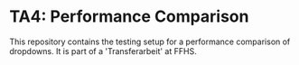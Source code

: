 # TA4: Performance Comparison

This repository contains the testing setup for a performance comparison of dropdowns. It is part of a 'Transferarbeit' at FFHS.
